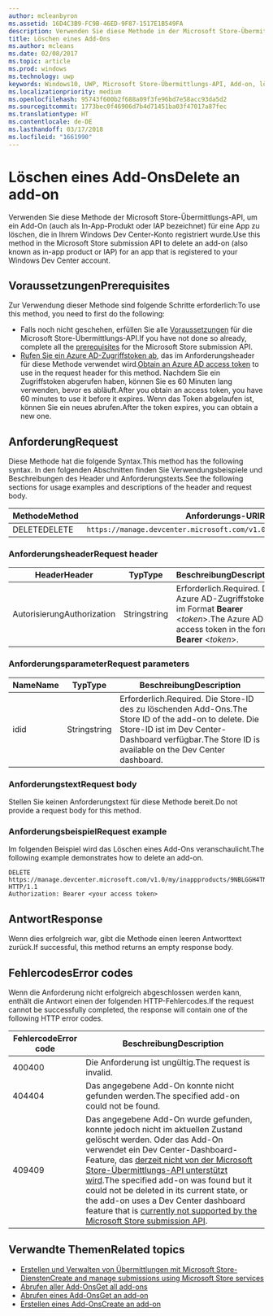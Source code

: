 ```yaml
---
author: mcleanbyron
ms.assetid: 16D4C3B9-FC9B-46ED-9F87-1517E1B549FA
description: Verwenden Sie diese Methode in der Microsoft Store-Übermittlungs-API zum Löschen eines Add-Ons für eine App, die für Ihr Windows Dev Center-Konto registriert ist.
title: Löschen eines Add-Ons
ms.author: mcleans
ms.date: 02/08/2017
ms.topic: article
ms.prod: windows
ms.technology: uwp
keywords: Windows10, UWP, Microsoft Store-Übermittlungs-API, Add-on, löschen, In-App-Produkt, IAP
ms.localizationpriority: medium
ms.openlocfilehash: 95743f600b2f688a09f3fe96bd7e58acc93da5d2
ms.sourcegitcommit: 1773bec0f46906d7b4d71451ba03f47017a87fec
ms.translationtype: HT
ms.contentlocale: de-DE
ms.lasthandoff: 03/17/2018
ms.locfileid: "1661990"
---
```

# <a name="delete-an-add-on"></a><span data-ttu-id="0e906-104">Löschen eines Add-Ons</span><span class="sxs-lookup"><span data-stu-id="0e906-104">Delete an add-on</span></span>

<span data-ttu-id="0e906-105">Verwenden Sie diese Methode der Microsoft Store-Übermittlungs-API, um ein Add-On (auch als In-App-Produkt oder IAP bezeichnet) für eine App zu löschen, die in Ihrem Windows Dev Center-Konto registriert wurde.</span><span class="sxs-lookup"><span data-stu-id="0e906-105">Use this method in the Microsoft Store submission API to delete an add-on (also known as in-app product or IAP) for an app that is registered to your Windows Dev Center account.</span></span>

## <a name="prerequisites"></a><span data-ttu-id="0e906-106">Voraussetzungen</span><span class="sxs-lookup"><span data-stu-id="0e906-106">Prerequisites</span></span>

<span data-ttu-id="0e906-107">Zur Verwendung dieser Methode sind folgende Schritte erforderlich:</span><span class="sxs-lookup"><span data-stu-id="0e906-107">To use this method, you need to first do the following:</span></span>

* <span data-ttu-id="0e906-108">Falls noch nicht geschehen, erfüllen Sie alle [Voraussetzungen](create-and-manage-submissions-using-windows-store-services.md#prerequisites) für die Microsoft Store-Übermittlungs-API.</span><span class="sxs-lookup"><span data-stu-id="0e906-108">If you have not done so already, complete all the [prerequisites](create-and-manage-submissions-using-windows-store-services.md#prerequisites) for the Microsoft Store submission API.</span></span>
* <span data-ttu-id="0e906-109">[Rufen Sie ein Azure AD-Zugriffstoken ab](create-and-manage-submissions-using-windows-store-services.md#obtain-an-azure-ad-access-token), das im Anforderungsheader für diese Methode verwendet wird.</span><span class="sxs-lookup"><span data-stu-id="0e906-109">[Obtain an Azure AD access token](create-and-manage-submissions-using-windows-store-services.md#obtain-an-azure-ad-access-token) to use in the request header for this method.</span></span> <span data-ttu-id="0e906-110">Nachdem Sie ein Zugriffstoken abgerufen haben, können Sie es 60 Minuten lang verwenden, bevor es abläuft.</span><span class="sxs-lookup"><span data-stu-id="0e906-110">After you obtain an access token, you have 60 minutes to use it before it expires.</span></span> <span data-ttu-id="0e906-111">Wenn das Token abgelaufen ist, können Sie ein neues abrufen.</span><span class="sxs-lookup"><span data-stu-id="0e906-111">After the token expires, you can obtain a new one.</span></span>

## <a name="request"></a><span data-ttu-id="0e906-112">Anforderung</span><span class="sxs-lookup"><span data-stu-id="0e906-112">Request</span></span>

<span data-ttu-id="0e906-113">Diese Methode hat die folgende Syntax.</span><span class="sxs-lookup"><span data-stu-id="0e906-113">This method has the following syntax.</span></span> <span data-ttu-id="0e906-114">In den folgenden Abschnitten finden Sie Verwendungsbeispiele und Beschreibungen des Header und Anforderungstexts.</span><span class="sxs-lookup"><span data-stu-id="0e906-114">See the following sections for usage examples and descriptions of the header and request body.</span></span>

| <span data-ttu-id="0e906-115">Methode</span><span class="sxs-lookup"><span data-stu-id="0e906-115">Method</span></span> | <span data-ttu-id="0e906-116">Anforderungs-URI</span><span class="sxs-lookup"><span data-stu-id="0e906-116">Request URI</span></span>                                                      |
|--------|------------------------------------------------------------------|
| <span data-ttu-id="0e906-117">DELETE</span><span class="sxs-lookup"><span data-stu-id="0e906-117">DELETE</span></span>    | ```https://manage.devcenter.microsoft.com/v1.0/my/inappproducts/{inAppProductId}``` |


### <a name="request-header"></a><span data-ttu-id="0e906-118">Anforderungsheader</span><span class="sxs-lookup"><span data-stu-id="0e906-118">Request header</span></span>

| <span data-ttu-id="0e906-119">Header</span><span class="sxs-lookup"><span data-stu-id="0e906-119">Header</span></span>        | <span data-ttu-id="0e906-120">Typ</span><span class="sxs-lookup"><span data-stu-id="0e906-120">Type</span></span>   | <span data-ttu-id="0e906-121">Beschreibung</span><span class="sxs-lookup"><span data-stu-id="0e906-121">Description</span></span>                                                                 |
|---------------|--------|-----------------------------------------------------------------------------|
| <span data-ttu-id="0e906-122">Autorisierung</span><span class="sxs-lookup"><span data-stu-id="0e906-122">Authorization</span></span> | <span data-ttu-id="0e906-123">String</span><span class="sxs-lookup"><span data-stu-id="0e906-123">string</span></span> | <span data-ttu-id="0e906-124">Erforderlich.</span><span class="sxs-lookup"><span data-stu-id="0e906-124">Required.</span></span> <span data-ttu-id="0e906-125">Das Azure AD-Zugriffstoken im Format **Bearer** &lt;*token*&gt;.</span><span class="sxs-lookup"><span data-stu-id="0e906-125">The Azure AD access token in the form **Bearer** &lt;*token*&gt;.</span></span> |


### <a name="request-parameters"></a><span data-ttu-id="0e906-126">Anforderungsparameter</span><span class="sxs-lookup"><span data-stu-id="0e906-126">Request parameters</span></span>

| <span data-ttu-id="0e906-127">Name</span><span class="sxs-lookup"><span data-stu-id="0e906-127">Name</span></span>        | <span data-ttu-id="0e906-128">Typ</span><span class="sxs-lookup"><span data-stu-id="0e906-128">Type</span></span>   | <span data-ttu-id="0e906-129">Beschreibung</span><span class="sxs-lookup"><span data-stu-id="0e906-129">Description</span></span>                                                                 |
|---------------|--------|-----------------------------------------------------------------------------|
| <span data-ttu-id="0e906-130">id</span><span class="sxs-lookup"><span data-stu-id="0e906-130">id</span></span> | <span data-ttu-id="0e906-131">String</span><span class="sxs-lookup"><span data-stu-id="0e906-131">string</span></span> | <span data-ttu-id="0e906-132">Erforderlich.</span><span class="sxs-lookup"><span data-stu-id="0e906-132">Required.</span></span> <span data-ttu-id="0e906-133">Die Store-ID des zu löschenden Add-Ons.</span><span class="sxs-lookup"><span data-stu-id="0e906-133">The Store ID of the add-on to delete.</span></span> <span data-ttu-id="0e906-134">Die Store-ID ist im Dev Center-Dashboard verfügbar.</span><span class="sxs-lookup"><span data-stu-id="0e906-134">The Store ID is available on the Dev Center dashboard.</span></span>  |


### <a name="request-body"></a><span data-ttu-id="0e906-135">Anforderungstext</span><span class="sxs-lookup"><span data-stu-id="0e906-135">Request body</span></span>

<span data-ttu-id="0e906-136">Stellen Sie keinen Anforderungstext für diese Methode bereit.</span><span class="sxs-lookup"><span data-stu-id="0e906-136">Do not provide a request body for this method.</span></span>


### <a name="request-example"></a><span data-ttu-id="0e906-137">Anforderungsbeispiel</span><span class="sxs-lookup"><span data-stu-id="0e906-137">Request example</span></span>

<span data-ttu-id="0e906-138">Im folgenden Beispiel wird das Löschen eines Add-Ons veranschaulicht.</span><span class="sxs-lookup"><span data-stu-id="0e906-138">The following example demonstrates how to delete an add-on.</span></span>

```
DELETE https://manage.devcenter.microsoft.com/v1.0/my/inappproducts/9NBLGGH4TNMP HTTP/1.1
Authorization: Bearer <your access token>
```

## <a name="response"></a><span data-ttu-id="0e906-139">Antwort</span><span class="sxs-lookup"><span data-stu-id="0e906-139">Response</span></span>

<span data-ttu-id="0e906-140">Wenn dies erfolgreich war, gibt die Methode einen leeren Antworttext zurück.</span><span class="sxs-lookup"><span data-stu-id="0e906-140">If successful, this method returns an empty response body.</span></span>

## <a name="error-codes"></a><span data-ttu-id="0e906-141">Fehlercodes</span><span class="sxs-lookup"><span data-stu-id="0e906-141">Error codes</span></span>

<span data-ttu-id="0e906-142">Wenn die Anforderung nicht erfolgreich abgeschlossen werden kann, enthält die Antwort einen der folgenden HTTP-Fehlercodes.</span><span class="sxs-lookup"><span data-stu-id="0e906-142">If the request cannot be successfully completed, the response will contain one of the following HTTP error codes.</span></span>

| <span data-ttu-id="0e906-143">Fehlercode</span><span class="sxs-lookup"><span data-stu-id="0e906-143">Error code</span></span> |  <span data-ttu-id="0e906-144">Beschreibung</span><span class="sxs-lookup"><span data-stu-id="0e906-144">Description</span></span>                                                                                                                                                                           |
|--------|------------------|
| <span data-ttu-id="0e906-145">400</span><span class="sxs-lookup"><span data-stu-id="0e906-145">400</span></span>  | <span data-ttu-id="0e906-146">Die Anforderung ist ungültig.</span><span class="sxs-lookup"><span data-stu-id="0e906-146">The request is invalid.</span></span> |
| <span data-ttu-id="0e906-147">404</span><span class="sxs-lookup"><span data-stu-id="0e906-147">404</span></span>  | <span data-ttu-id="0e906-148">Das angegebene Add-On konnte nicht gefunden werden.</span><span class="sxs-lookup"><span data-stu-id="0e906-148">The specified add-on could not be found.</span></span>  |
| <span data-ttu-id="0e906-149">409</span><span class="sxs-lookup"><span data-stu-id="0e906-149">409</span></span>  | <span data-ttu-id="0e906-150">Das angegebene Add-On wurde gefunden, konnte jedoch nicht im aktuellen Zustand gelöscht werden. Oder das Add-On verwendet ein Dev Center-Dashboard-Feature, das [derzeit nicht von der Microsoft Store-Übermittlungs-API unterstützt wird](create-and-manage-submissions-using-windows-store-services.md#not_supported).</span><span class="sxs-lookup"><span data-stu-id="0e906-150">The specified add-on was found but it could not be deleted in its current state, or the add-on uses a Dev Center dashboard feature that is [currently not supported by the Microsoft Store submission API](create-and-manage-submissions-using-windows-store-services.md#not_supported).</span></span> |   


## <a name="related-topics"></a><span data-ttu-id="0e906-151">Verwandte Themen</span><span class="sxs-lookup"><span data-stu-id="0e906-151">Related topics</span></span>

* [<span data-ttu-id="0e906-152">Erstellen und Verwalten von Übermittlungen mit Microsoft Store-Diensten</span><span class="sxs-lookup"><span data-stu-id="0e906-152">Create and manage submissions using Microsoft Store services</span></span>](create-and-manage-submissions-using-windows-store-services.md)
* [<span data-ttu-id="0e906-153">Abrufen aller Add-Ons</span><span class="sxs-lookup"><span data-stu-id="0e906-153">Get all add-ons</span></span>](get-all-add-ons.md)
* [<span data-ttu-id="0e906-154">Abrufen eines Add-Ons</span><span class="sxs-lookup"><span data-stu-id="0e906-154">Get an add-on</span></span>](get-an-add-on.md)
* [<span data-ttu-id="0e906-155">Erstellen eines Add-Ons</span><span class="sxs-lookup"><span data-stu-id="0e906-155">Create an add-on</span></span>](create-an-add-on.md)
